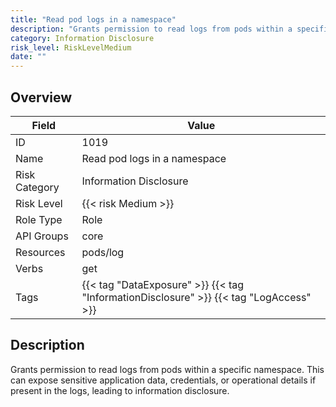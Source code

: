 ```yaml
---
title: "Read pod logs in a namespace"
description: "Grants permission to read logs from pods within a specific namespace. This can expose sensitive application data, credentials, or operational details if present in the logs, leading to information disclosure."
category: Information Disclosure
risk_level: RiskLevelMedium
date: ""
---
```


## Overview

| Field         | Value                                                                                  |
| ------------- | -------------------------------------------------------------------------------------- |
| ID            | 1019                                                                                   |
| Name          | Read pod logs in a namespace                                                           |
| Risk Category | Information Disclosure                                                                 |
| Risk Level    | {{< risk Medium >}}                                                                    |
| Role Type     | Role                                                                                   |
| API Groups    | core                                                                                   |
| Resources     | pods/log                                                                               |
| Verbs         | get                                                                                    |
| Tags          | {{< tag "DataExposure" >}} {{< tag "InformationDisclosure" >}} {{< tag "LogAccess" >}} |

## Description

Grants permission to read logs from pods within a specific namespace. This can expose sensitive application data, credentials, or operational details if present in the logs, leading to information disclosure.
